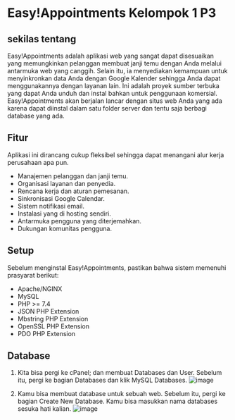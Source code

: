 # Easy!Appointments Kelompok 1 P3
## sekilas tentang
  Easy!Appointments adalah aplikasi web yang sangat dapat disesuaikan yang memungkinkan pelanggan membuat janji temu dengan Anda melalui antarmuka web yang canggih. Selain itu, ia menyediakan kemampuan untuk menyinkronkan data Anda dengan Google Kalender sehingga Anda dapat menggunakannya dengan layanan lain. Ini adalah proyek sumber terbuka yang dapat Anda unduh dan instal bahkan untuk penggunaan komersial. Easy!Appointments akan berjalan lancar dengan situs web Anda yang ada karena dapat diinstal dalam satu folder server dan tentu saja berbagi database yang ada.
## Fitur
Aplikasi ini dirancang cukup fleksibel sehingga dapat menangani alur kerja perusahaan apa pun.
- Manajemen pelanggan dan janji temu.
- Organisasi layanan dan penyedia.
- Rencana kerja dan aturan pemesanan.
- Sinkronisasi Google Calendar.
- Sistem notifikasi email.
- Instalasi yang di hosting sendiri.
- Antarmuka pengguna yang diterjemahkan.
- Dukungan komunitas pengguna.
## Setup
Sebelum menginstal Easy!Appointments, pastikan bahwa sistem memenuhi prasyarat berikut:
- Apache/NGINX
- MySQL
- PHP >= 7.4
- JSON PHP Extension
- Mbstring PHP Extension
- OpenSSL PHP Extension
- PDO PHP Extension
## Database
1. Kita bisa pergi ke cPanel; dan membuat Databases dan User. Sebelum itu, pergi ke bagian Databases dan klik MySQL Databases.
   ![image](https://github.com/user-attachments/assets/c9c3865a-5de4-4f6c-83bd-9612b5bd776a)
   
2. Kamu bisa membuat database untuk sebuah web. Sebelum itu, pergi ke bagian Create New Database. Kamu bisa masukkan nama databases sesuka hati kalian.
![image](https://github.com/user-attachments/assets/9bb70fd7-00bd-453b-8fa1-94b88577d3f0)

